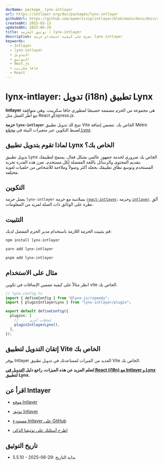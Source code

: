 ```yaml
---
docName: package__lynx-intlayer
url: https://intlayer.org/doc/packages/lynx-intlayer
githubUrl: https://github.com/aymericzip/intlayer/blob/main/docs/docs/ar/packages/lynx-intlayer/index.md
createdAt: 2025-03-13
updatedAt: 2025-06-29
title: توثيق الحزمة | lynx-intlayer
description: تعرف على كيفية استخدام حزمة lynx-intlayer
keywords:
  - Intlayer
  - lynx-intlayer
  - التدويل
  - التوثيق
  - Next.js
  - جافا سكريبت
  - React
---
```


# lynx-intlayer: تدويل (i18n) تطبيق Lynx

**Intlayer** هي مجموعة من الحزم مصممة خصيصًا لمطوري جافا سكريبت. وهي متوافقة مع أُطُر العمل مثل React وExpress.js.

**حزمة `lynx-intlayer`** تتيح لك تدويل تطبيق Vite الخاص بك. تتضمن إضافة Metro لضبط التكوين عبر متغيرات البيئة في [مجمّع Lynx](https://lynxjs.org/index.html).

## لماذا تقوم بتدويل تطبيق Lynx الخاص بك؟

تدويل تطبيق Lynx الخاص بك ضروري لخدمة جمهور عالمي بشكل فعال. يسمح لتطبيقك بتقديم المحتوى والرسائل باللغة المفضلة لكل مستخدم. تعزز هذه القدرة تجربة المستخدم وتوسع نطاق تطبيقك بجعله أكثر وصولاً وملاءمة للأشخاص من خلفيات لغوية مختلفة.

## التكوين

يعمل حزمة `lynx-intlayer` بسلاسة مع حزمة [`react-intlayer`](https://github.com/aymericzip/intlayer/blob/main/docs/docs/ar/packages/react-intlayer/index.md)، وحزمة [`intlayer`](https://github.com/aymericzip/intlayer/blob/main/docs/docs/ar/packages/intlayer/index.md). ألقِ نظرة على الوثائق ذات الصلة لمزيد من المعلومات.

## التثبيت

قم بتثبيت الحزمة اللازمة باستخدام مدير الحزم المفضل لديك:

```bash packageManager="npm"
npm install lynx-intlayer
```

```bash packageManager="yarn"
yarn add lynx-intlayer
```

```bash packageManager="pnpm"
pnpm add lynx-intlayer
```

## مثال على الاستخدام

انظر مثالاً على كيفية تضمين الإضافات في تكوين vite الخاص بك.

```ts
// lynx.config.ts
import { defineConfig } from "@lynx-js/rspeedy";
import { pluginIntlayerLynx } from "lynx-intlayer/plugin";

export default defineConfig({
  plugins: [
    // ... إضافات أخرى
    pluginIntlayerLynx(),
  ],
});
```

## إتقان التدويل لتطبيق Vite الخاص بك

يوفر Intlayer العديد من الميزات لمساعدتك في تدويل تطبيق Vite الخاص بك.

**لتعلم المزيد عن هذه الميزات، راجع دليل [التدويل في React (i18n) مع Intlayer و Lynx](https://github.com/aymericzip/intlayer/blob/main/docs/docs/ar/intlayer_with_lynx+react.md) لتطبيق Lynx.**

## اقرأ عن Intlayer

- [موقع Intlayer](https://intlayer.org)
- [توثيق Intlayer](https://intlayer.org/doc)
- [مستودع Intlayer على GitHub](https://github.com/aymericzip/intlayer)

- [اطرح أسئلتك على توثيقنا الذكي](https://intlayer.org/doc/chat)

## تاريخ التوثيق

- 5.5.10 - 2025-06-29: بداية التاريخ
